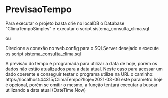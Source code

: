 # PrevisaoTempo

Para executar o projeto basta crie no localDB o Database "ClimaTempoSimples" e executar o script sistema_consulta_clima.sql

ou

Direcione a conexão no web.config para o SQLServer desejado e execute os script sistema_consulta_clima.sql

A previsão do tempo é programada para utilizar a data de hoje, porém os dados não estão atualizados para a data atual. Neste caso para acessar um dado coerente e conseguir testar o programa utilize na URL o caminho: https://localhost:44315/ClimaTempo?hoje=2021-03-06 este parametro hoje é opcional, porém se omitir o mesmo, a função tentará executar a buscar utilizando a data atual (DateTime.Now)

